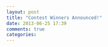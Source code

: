 ```yaml
---
layout: post
title: "Contest Winners Announced!"
date: 2013-06-25 17:39
comments: true
categories: 
---
```


